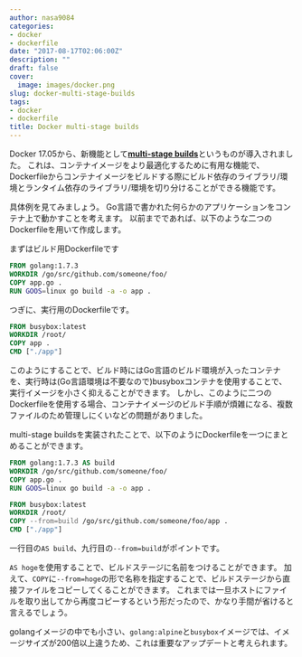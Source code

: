 ```yaml
---
author: nasa9084
categories:
- docker
- dockerfile
date: "2017-08-17T02:06:00Z"
description: ""
draft: false
cover:
  image: images/docker.png
slug: docker-multi-stage-builds
tags:
- docker
- dockerfile
title: Docker multi-stage builds
---
```



Docker 17.05から、新機能として[**multi-stage builds**](https://docs.docker.com/engine/userguide/eng-image/multistage-build/)というものが導入されました。
これは、コンテナイメージをより最適化するために有用な機能で、Dockerfileからコンテナイメージをビルドする際にビルド依存のライブラリ/環境とランタイム依存のライブラリ/環境を切り分けることができる機能です。

具体例を見てみましょう。
Go言語で書かれた何らかのアプリケーションをコンテナ上で動かすことを考えます。
以前までであれば、以下のような二つのDockerfileを用いて作成します。

まずはビルド用Dockerfileです

``` dockerfile
FROM golang:1.7.3
WORKDIR /go/src/github.com/someone/foo/
COPY app.go .
RUN GOOS=linux go build -a -o app .
```

つぎに、実行用のDockerfileです。

``` dockerfile
FROM busybox:latest
WORKDIR /root/
COPY app .
CMD ["./app"]
```

このようにすることで、ビルド時にはGo言語のビルド環境が入ったコンテナを、実行時は(Go言語環境は不要なので)busyboxコンテナを使用することで、実行イメージを小さく抑えることができます。
しかし、このように二つのDockerfileを使用する場合、コンテナイメージのビルド手順が煩雑になる、複数ファイルのため管理しにくいなどの問題がありました。

multi-stage buildsを実装されたことで、以下のようにDockerfileを一つにまとめることができます。

``` dockerfile
FROM golang:1.7.3 AS build
WORKDIR /go/src/github.com/someone/foo/
COPY app.go .
RUN GOOS=linux go build -a -o app .

FROM busybox:latest
WORKDIR /root/
COPY --from=build /go/src/github.com/someone/foo/app .
CMD ["./app"]
```

一行目の`AS build`、九行目の`--from=build`がポイントです。

`AS hoge`を使用することで、ビルドステージに名前をつけることができます。
加えて、`COPY`に`--from=hoge`の形で名称を指定することで、ビルドステージから直接ファイルをコピーしてくることができます。
これまでは一旦ホストにファイルを取り出してから再度コピーするという形だったので、かなり手間が省けると言えるでしょう。

golangイメージの中でも小さい、`golang:alpine`と`busybox`イメージでは、イメージサイズが200倍以上違うため、これは重要なアップデートと考えられます。

